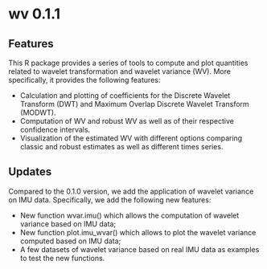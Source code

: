 # wv 0.1.1

## Features

This R package provides a series of tools to compute and plot quantities related to wavelet transformation and wavelet variance (WV). More specifically, it provides the following features: 

- Calculation and plotting of coefficients for the Discrete Wavelet Transform (DWT) and Maximum Overlap Discrete Wavelet Transform (MODWT).
- Computation of WV and robust WV as well as of their respective confidence intervals.
- Visualization of the estimated WV with different options comparing classic and robust estimates as well as different times series.

## Updates 

Compared to the 0.1.0 version, we add the application of wavelet variance on IMU data. Specifically, we add the following new features: 

- New function wvar.imu() which allows the computation of wavelet variance based on IMU data;
- New function plot.imu_wvar() which allows to plot the wavelet variance computed based on IMU data;
- A few datasets of wavelet variance based on real IMU data as examples to test the new functions.



